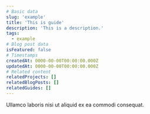 ```yaml
---
# Basic data
slug: 'example'
title: 'This is guide'
description: 'This is a description.'
tags:
  - example
# Blog post data
isFeatured: false
# Timestamps
createdAt: 0000-00-00T00:00:00.000Z
updatedAt: 0000-00-00T00:00:00.000Z
# Related content
relatedProjects: []
relatedBlogPosts: []
relatedGuides: []
---
```


Ullamco laboris nisi ut aliquid ex ea commodi consequat.
